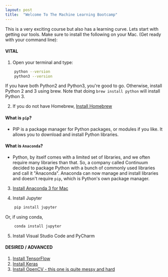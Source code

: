```yaml
---
layout: post
title:  "Welcome To The Machine Learning Bootcamp"
---
```


This is a very exciting course but also has a learning curve. Lets start with getting our tools. Make sure to install the following on your Mac. (Get ready with your command line):

#### VITAL
1. Open your terminal and type:
```bash
    python --version
    python3 --version
```

If you have both Python2 and Python3, you're good to go. Otherwise, install Python 2 and 3 using brew. Note that doing `brew install python` will install Python 3.

2. If you do not have Homebrew, [Install Homebrew](http://brew.sh/#install)


#### What is `pip`?

- PIP is a package manager for Python packages, or modules if you like. It allows you to download and install Python libraries.


#### What is `Anaconda`?

- Python, by itself comes with a limited set of libraries, and we often require many libraries than that. So, a company called Continuum decided to package Python with a bunch of commonly used libraries and call it "Anaconda". Anaconda can now manage and install libraries and doesn't require `pip`, which is Python's own package manager.

3. [Install Anaconda 3 for Mac](https://www.anaconda.com/download/#macos)

4. Install Jupyter

```bash
    pip install jupyter
```

Or, if using conda,

```bash
    conda install jupyter
```

5. Install Visual Studio Code and PyCharm


#### DESIRED / ADVANCED

1. [Install TensorFlow](https://www.tensorflow.org/install/)
2. [Install Keras](https://keras.io/#installation)
3. [Install OpenCV - this one is quite messy and hard](https://www.pyimagesearch.com/2016/12/19/install-opencv-3-on-macos-with-homebrew-the-easy-way/ )


